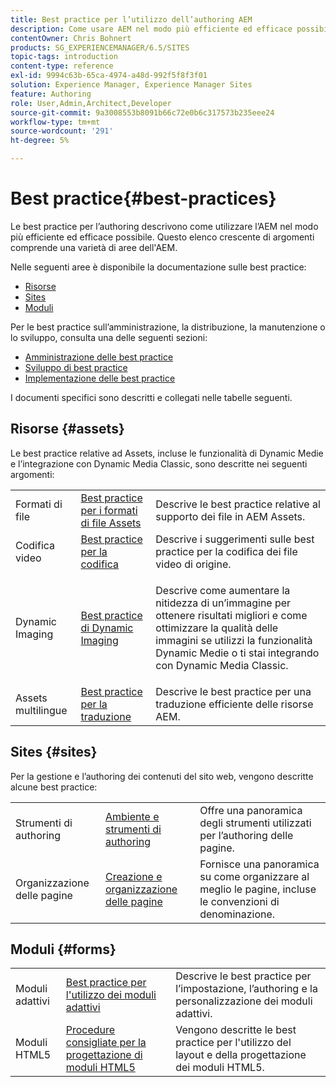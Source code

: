 ```yaml
---
title: Best practice per l’utilizzo dell’authoring AEM
description: Come usare AEM nel modo più efficiente ed efficace possibile.
contentOwner: Chris Bohnert
products: SG_EXPERIENCEMANAGER/6.5/SITES
topic-tags: introduction
content-type: reference
exl-id: 9994c63b-65ca-4974-a48d-992f5f8f3f01
solution: Experience Manager, Experience Manager Sites
feature: Authoring
role: User,Admin,Architect,Developer
source-git-commit: 9a3008553b8091b66c72e0b6c317573b235eee24
workflow-type: tm+mt
source-wordcount: '291'
ht-degree: 5%

---
```


# Best practice{#best-practices}

Le best practice per l’authoring descrivono come utilizzare l’AEM nel modo più efficiente ed efficace possibile. Questo elenco crescente di argomenti comprende una varietà di aree dell&#39;AEM.

Nelle seguenti aree è disponibile la documentazione sulle best practice:

* [Risorse](#assets)
* [Sites](#sites)
* [Moduli](#forms)

Per le best practice sull’amministrazione, la distribuzione, la manutenzione o lo sviluppo, consulta una delle seguenti sezioni:

* [Amministrazione delle best practice](/help/sites-administering/administer-best-practices.md)
* [Sviluppo di best practice](/help/sites-developing/best-practices.md)
* [Implementazione delle best practice](/help/sites-deploying/best-practices.md)

I documenti specifici sono descritti e collegati nelle tabelle seguenti.

## Risorse {#assets}

Le best practice relative ad Assets, incluse le funzionalità di Dynamic Medie e l’integrazione con Dynamic Media Classic, sono descritte nei seguenti argomenti:

<table>
 <tbody>
  <tr>
   <td>Formati di file</td>
   <td><a href="/help/assets/assets-file-format-best-practices.md">Best practice per i formati di file Assets</a></td>
   <td>Descrive le best practice relative al supporto dei file in AEM Assets.</td>
  </tr>
  <tr>
   <td>Codifica video</td>
   <td><a href="/help/assets/video.md#best-practices-for-encoding-videos">Best practice per la codifica</a></td>
   <td>Descrive i suggerimenti sulle best practice per la codifica dei file video di origine.</td>
  </tr>
  <tr>
   <td>Dynamic Imaging</td>
   <td><a href="/help/assets/best-practices-for-optimizing-the-quality-of-your-images.md">Best practice di Dynamic Imaging</a></td>
   <td><p>Descrive come aumentare la nitidezza di un’immagine per ottenere risultati migliori e come ottimizzare la qualità delle immagini se utilizzi la funzionalità Dynamic Medie o ti stai integrando con Dynamic Media Classic. </p> </td>
  </tr>
  <tr>
   <td>Assets multilingue</td>
   <td><a href="/help/assets/best-practices-for-translating-assets-efficiently.md">Best practice per la traduzione</a></td>
   <td>Descrive le best practice per una traduzione efficiente delle risorse AEM.</td>
  </tr>
 </tbody>
</table>

## Sites {#sites}

Per la gestione e l’authoring dei contenuti del sito web, vengono descritte alcune best practice:

|  |  |  |
|---|---|---|
| Strumenti di authoring | [Ambiente e strumenti di authoring](/help/sites-authoring/author-environment-tools.md) | Offre una panoramica degli strumenti utilizzati per l’authoring delle pagine. |
| Organizzazione delle pagine | [Creazione e organizzazione delle pagine](/help/sites-authoring/managing-pages.md) | Fornisce una panoramica su come organizzare al meglio le pagine, incluse le convenzioni di denominazione. |

## Moduli {#forms}

|  |  |  |
|---|---|---|
| Moduli adattivi | [Best practice per l&#39;utilizzo dei moduli adattivi](/help/forms/using/adaptive-forms-best-practices.md) | Descrive le best practice per l’impostazione, l’authoring e la personalizzazione dei moduli adattivi. |
| Moduli HTML5 | [Procedure consigliate per la progettazione di moduli HTML5](/help/forms/using/best-practices-for-html5-forms.md) | Vengono descritte le best practice per l&#39;utilizzo del layout e della progettazione dei moduli HTML5. |
